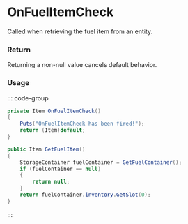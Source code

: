 <Badge type="danger" text="Carbon Compatible"/><Badge type="warning" text="Oxide Compatible"/>
# OnFuelItemCheck
Called when retrieving the fuel item from an entity.
### Return
Returning a non-null value cancels default behavior.

### Usage
::: code-group
```csharp [Example]
private Item OnFuelItemCheck()
{
	Puts("OnFuelItemCheck has been fired!");
	return (Item)default;
}
```
```csharp [Source — Assembly-CSharp @ EntityFuelSystem]
public Item GetFuelItem()
{
	StorageContainer fuelContainer = GetFuelContainer();
	if (fuelContainer == null)
	{
		return null;
	}
	return fuelContainer.inventory.GetSlot(0);
}

```
:::
